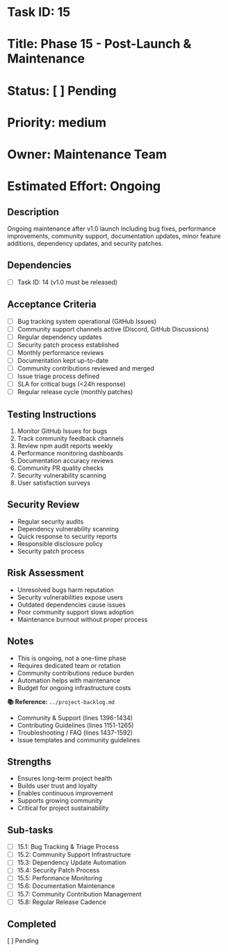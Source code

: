 # Task ID: 15
# Title: Phase 15 - Post-Launch & Maintenance
# Status: [ ] Pending
# Priority: medium
# Owner: Maintenance Team
# Estimated Effort: Ongoing

## Description
Ongoing maintenance after v1.0 launch including bug fixes, performance improvements, community support, documentation updates, minor feature additions, dependency updates, and security patches.

## Dependencies
- [ ] Task ID: 14 (v1.0 must be released)

## Acceptance Criteria
- [ ] Bug tracking system operational (GitHub Issues)
- [ ] Community support channels active (Discord, GitHub Discussions)
- [ ] Regular dependency updates
- [ ] Security patch process established
- [ ] Monthly performance reviews
- [ ] Documentation kept up-to-date
- [ ] Community contributions reviewed and merged
- [ ] Issue triage process defined
- [ ] SLA for critical bugs (<24h response)
- [ ] Regular release cycle (monthly patches)

## Testing Instructions
1. Monitor GitHub Issues for bugs
2. Track community feedback channels
3. Review npm audit reports weekly
4. Performance monitoring dashboards
5. Documentation accuracy reviews
6. Community PR quality checks
7. Security vulnerability scanning
8. User satisfaction surveys

## Security Review
- Regular security audits
- Dependency vulnerability scanning
- Quick response to security reports
- Responsible disclosure policy
- Security patch process

## Risk Assessment
- Unresolved bugs harm reputation
- Security vulnerabilities expose users
- Outdated dependencies cause issues
- Poor community support slows adoption
- Maintenance burnout without proper process

## Notes
- This is ongoing, not a one-time phase
- Requires dedicated team or rotation
- Community contributions reduce burden
- Automation helps with maintenance
- Budget for ongoing infrastructure costs

**📚 Reference:** `../project-backlog.md`
  - Community & Support (lines 1396-1434)
  - Contributing Guidelines (lines 1151-1265)
  - Troubleshooting / FAQ (lines 1437-1592)
  - Issue templates and community guidelines

## Strengths
- Ensures long-term project health
- Builds user trust and loyalty
- Enables continuous improvement
- Supports growing community
- Critical for project sustainability

## Sub-tasks
- [ ] 15.1: Bug Tracking & Triage Process
- [ ] 15.2: Community Support Infrastructure
- [ ] 15.3: Dependency Update Automation
- [ ] 15.4: Security Patch Process
- [ ] 15.5: Performance Monitoring
- [ ] 15.6: Documentation Maintenance
- [ ] 15.7: Community Contribution Management
- [ ] 15.8: Regular Release Cadence

## Completed
[ ] Pending

